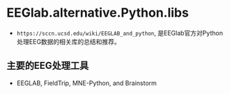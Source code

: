 # EEGlab.alternative.Python.libs
- `https://sccn.ucsd.edu/wiki/EEGLAB_and_python`, 是EEGlab官方对Python处理EEG数据的相关库的总结和推荐。

## 主要的EEG处理工具
- EEGLAB, FieldTrip, MNE-Python, and Brainstorm
